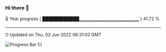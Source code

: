 ### Hi there 👋

⏳ Year progress { ████████████▁▁▁▁▁▁▁▁▁▁▁▁▁▁▁▁▁▁ } 41.72 %

---

⏰ Updated on Thu, 02 Jun 2022 06:31:03 GMT

![Progress Bar CI](https://github.com/ZhaoGui/ZhaoGui/workflows/Progress%20Bar%20CI/badge.svg)
